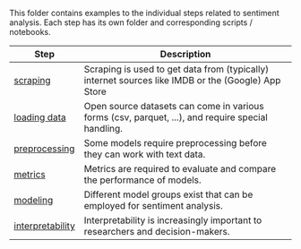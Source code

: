 This folder contains examples to the individual steps related to sentiment analysis. Each step has its own folder and corresponding scripts / notebooks.

| Step | Description |
| ---- | ---- |
| [scraping](./scraping/) | Scraping is used to get data from (typically) internet sources like IMDB or the (Google) App Store|.
| [loading data](./loading_data/)| Open source datasets can come in various forms (csv, parquet, ...), and require special handling.
| [preprocessing](./preprocessing/) | Some models require preprocessing before they can work with text data.
| [metrics](./metrics/) | Metrics are required to evaluate and compare the performance of models.
| [modeling](./model_groups/) | Different model groups exist that can be employed for sentiment analysis.
| [interpretability](./interpretability/) | Interpretability is increasingly important to researchers and decision-makers.